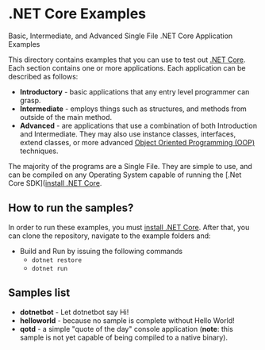 # .NET Core Examples

Basic, Intermediate, and Advanced Single File .NET Core Application Examples

This directory contains examples that you can use to test out [.NET Core](http://dotnet.github.io).
Each section contains one or more applications. Each application can be described
as follows:

* **Introductory** - basic applications that any entry level programmer can grasp.
* **Intermediate** - employs things such as structures, and methods from outside
of the main method.
* **Advanced** - are applications that use a combination of both Introduction and
Intermediate. They may also use instance classes, interfaces, extend classes, 
or more advanced [Object Oriented Programming (OOP)](https://en.wikipedia.org/wiki/Object-oriented_programming)
techniques.

The majority of the programs are a Single File. They are simple to use, and 
can be compiled on any Operating System capable of running the 
[.Net Core SDK]([install .NET Core](http://dotnet.github.io/getting-started/).

## How to run the samples?

In order to run these examples, you must [install .NET Core](http://dotnet.github.io/getting-started/).
After that, you can clone the repository, navigate to the example folders and:

* Build and Run by issuing the following commands
	* `dotnet restore`
	* `dotnet run`

## Samples list

* **dotnetbot** - Let dotnetbot say Hi!
* **helloworld** - because no sample is complete without Hello World!
* **qotd** - a simple "quote of the day" console application (**note**: this sample is not yet capable of being compiled to a native binary).
